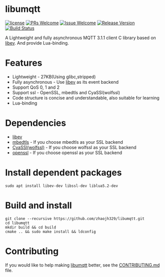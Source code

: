 # libumqtt

[1]: https://img.shields.io/badge/license-MIT-brightgreen.svg?style=plastic
[2]: /LICENSE
[3]: https://img.shields.io/badge/PRs-welcome-brightgreen.svg?style=plastic
[4]: https://github.com/zhaojh329/libumqtt/pulls
[5]: https://img.shields.io/badge/Issues-welcome-brightgreen.svg?style=plastic
[6]: https://github.com/zhaojh329/libumqtt/issues/new
[7]: https://img.shields.io/badge/release-1.1.0-blue.svg?style=plastic
[8]: https://github.com/zhaojh329/libumqtt/releases
[9]: https://travis-ci.org/zhaojh329/libumqtt.svg?branch=master
[10]: https://travis-ci.org/zhaojh329/libumqtt

[![license][1]][2]
[![PRs Welcome][3]][4]
[![Issue Welcome][5]][6]
[![Release Version][7]][8]
[![Build Status][9]][10]

[libev]: http://software.schmorp.de/pkg/libev.html
[openssl]: https://github.com/openssl/openssl
[mbedtls]: https://github.com/ARMmbed/mbedtls
[CyaSSl(wolfssl)]: https://github.com/wolfSSL/wolfssl

A Lightweight and fully asynchronous MQTT 3.1.1 client C library based on [libev].
And provide Lua-binding.

# Features
* Lightweight - 27KB(Using glibc,stripped)
* Fully asynchronous - Use [libev] as its event backend
* Support QoS 0, 1 and 2
* Support ssl - OpenSSL, mbedtls and CyaSSl(wolfssl)
* Code structure is concise and understandable, also suitable for learning
* Lua-binding

# Dependencies
* [libev]
* [mbedtls] - If you choose mbedtls as your SSL backend
* [CyaSSl(wolfssl)] - If you choose wolfssl as your SSL backend
* [openssl] - If you choose openssl as your SSL backend


# Install dependent packages

    sudo apt install libev-dev libssl-dev liblua5.2-dev

# Build and install

	git clone --recursive https://github.com/zhaojh329/libumqtt.git
	cd libumqtt
	mkdir build && cd build
	cmake .. && sudo make install && ldconfig

# Contributing
If you would like to help making [libumqtt](https://github.com/zhaojh329/libumqtt) better,
see the [CONTRIBUTING.md](/CONTRIBUTING.md) file.
